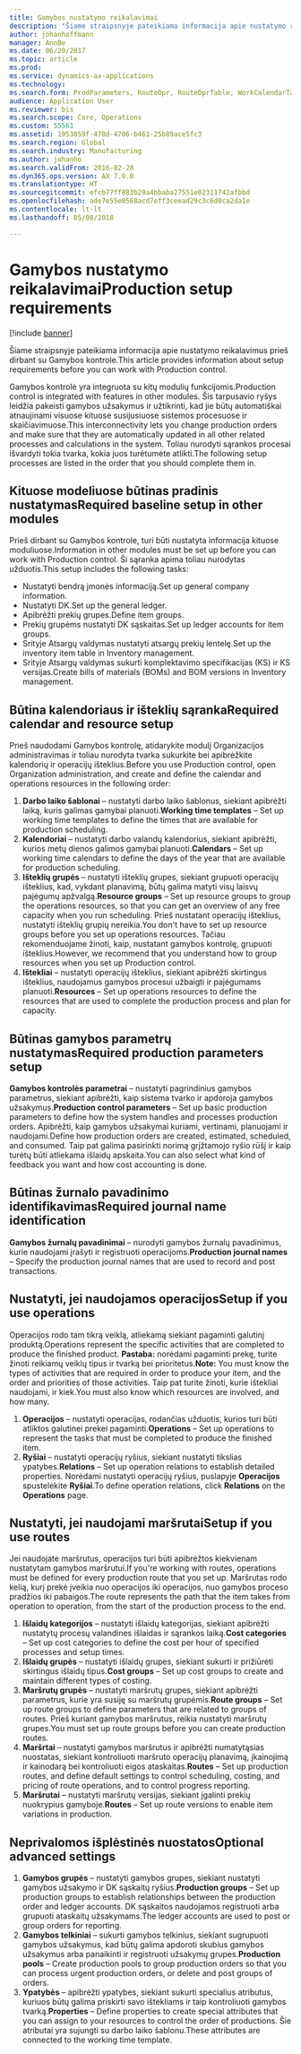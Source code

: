 ```yaml
---
title: Gamybos nustatymo reikalavimai
description: "Šiame straipsnyje pateikiama informacija apie nustatymo reikalavimus prieš dirbant su Gamybos kontrole."
author: johanhoffmann
manager: AnnBe
ms.date: 06/20/2017
ms.topic: article
ms.prod: 
ms.service: dynamics-ax-applications
ms.technology: 
ms.search.form: ProdParameters, RouteOpr, RouteOprTable, WorkCalendarTable, WorkTimeTable, WrkCtrTable
audience: Application User
ms.reviewer: bis
ms.search.scope: Core, Operations
ms.custom: 55561
ms.assetid: 1953059f-478d-4706-b461-25b89ace5fc3
ms.search.region: Global
ms.search.industry: Manufacturing
ms.author: johanho
ms.search.validFrom: 2016-02-28
ms.dyn365.ops.version: AX 7.0.0
ms.translationtype: HT
ms.sourcegitcommit: efcb77ff883b29a4bbaba27551e02311742afbbd
ms.openlocfilehash: ade7e55e0568acd7eff3ceead29c3c6d0ca2da1e
ms.contentlocale: lt-lt
ms.lasthandoff: 05/08/2018

---
```


# <a name="production-setup-requirements"></a><span data-ttu-id="be9d5-103">Gamybos nustatymo reikalavimai</span><span class="sxs-lookup"><span data-stu-id="be9d5-103">Production setup requirements</span></span>

[!include [banner](../includes/banner.md)]

<span data-ttu-id="be9d5-104">Šiame straipsnyje pateikiama informacija apie nustatymo reikalavimus prieš dirbant su Gamybos kontrole.</span><span class="sxs-lookup"><span data-stu-id="be9d5-104">This article provides information about setup requirements before you can work with Production control.</span></span> 

<span data-ttu-id="be9d5-105">Gamybos kontrolė yra integruota su kitų modulių funkcijomis.</span><span class="sxs-lookup"><span data-stu-id="be9d5-105">Production control is integrated with features in other modules.</span></span> <span data-ttu-id="be9d5-106">Šis tarpusavio ryšys leidžia pakeisti gamybos užsakymus ir užtikrinti, kad jie būtų automatiškai atnaujinami visuose kituose susijusiuose sistemos procesuose ir skaičiavimuose.</span><span class="sxs-lookup"><span data-stu-id="be9d5-106">This interconnectivity lets you change production orders and make sure that they are automatically updated in all other related processes and calculations in the system.</span></span> <span data-ttu-id="be9d5-107">Toliau nurodyti sąrankos procesai išvardyti tokia tvarka, kokia juos turėtumėte atlikti.</span><span class="sxs-lookup"><span data-stu-id="be9d5-107">The following setup processes are listed in the order that you should complete them in.</span></span>

## <a name="required-baseline-setup-in-other-modules"></a><span data-ttu-id="be9d5-108">Kituose modeliuose būtinas pradinis nustatymas</span><span class="sxs-lookup"><span data-stu-id="be9d5-108">Required baseline setup in other modules</span></span>
<span data-ttu-id="be9d5-109">Prieš dirbant su Gamybos kontrole, turi būti nustatyta informacija kituose moduliuose.</span><span class="sxs-lookup"><span data-stu-id="be9d5-109">Information in other modules must be set up before you can work with Production control.</span></span> <span data-ttu-id="be9d5-110">Ši sąranka apima toliau nurodytas užduotis.</span><span class="sxs-lookup"><span data-stu-id="be9d5-110">This setup includes the following tasks:</span></span>

-   <span data-ttu-id="be9d5-111">Nustatyti bendrą įmonės informaciją.</span><span class="sxs-lookup"><span data-stu-id="be9d5-111">Set up general company information.</span></span>
-   <span data-ttu-id="be9d5-112">Nustatyti DK.</span><span class="sxs-lookup"><span data-stu-id="be9d5-112">Set up the general ledger.</span></span>
-   <span data-ttu-id="be9d5-113">Apibrėžti prekių grupes.</span><span class="sxs-lookup"><span data-stu-id="be9d5-113">Define item groups.</span></span>
-   <span data-ttu-id="be9d5-114">Prekių grupėms nustatyti DK sąskaitas.</span><span class="sxs-lookup"><span data-stu-id="be9d5-114">Set up ledger accounts for item groups.</span></span>
-   <span data-ttu-id="be9d5-115">Srityje Atsargų valdymas nustatyti atsargų prekių lentelę.</span><span class="sxs-lookup"><span data-stu-id="be9d5-115">Set up the inventory item table in Inventory management.</span></span>
-   <span data-ttu-id="be9d5-116">Srityje Atsargų valdymas sukurti komplektavimo specifikacijas (KS) ir KS versijas.</span><span class="sxs-lookup"><span data-stu-id="be9d5-116">Create bills of materials (BOMs) and BOM versions in Inventory management.</span></span>

## <a name="required-calendar-and-resource-setup"></a><span data-ttu-id="be9d5-117">Būtina kalendoriaus ir išteklių sąranka</span><span class="sxs-lookup"><span data-stu-id="be9d5-117">Required calendar and resource setup</span></span>
<span data-ttu-id="be9d5-118">Prieš naudodami Gamybos kontrolę, atidarykite modulį Organizacijos administravimas ir toliau nurodyta tvarka sukurkite bei apibrėžkite kalendorių ir operacijų išteklius.</span><span class="sxs-lookup"><span data-stu-id="be9d5-118">Before you use Production control, open Organization administration, and create and define the calendar and operations resources in the following order:</span></span>

1.  <span data-ttu-id="be9d5-119">**Darbo laiko šablonai** – nustatyti darbo laiko šablonus, siekiant apibrėžti laiką, kuris galimas gamybai planuoti.</span><span class="sxs-lookup"><span data-stu-id="be9d5-119">**Working time templates** – Set up working time templates to define the times that are available for production scheduling.</span></span>
2.  <span data-ttu-id="be9d5-120">**Kalendoriai** – nustatyti darbo valandų kalendorius, siekiant apibrėžti, kurios metų dienos galimos gamybai planuoti.</span><span class="sxs-lookup"><span data-stu-id="be9d5-120">**Calendars** – Set up working time calendars to define the days of the year that are available for production scheduling.</span></span>
3.  <span data-ttu-id="be9d5-121">**Išteklių grupės** – nustatyti išteklių grupes, siekiant grupuoti operacijų išteklius, kad, vykdant planavimą, būtų galima matyti visų laisvų pajėgumų apžvalgą.</span><span class="sxs-lookup"><span data-stu-id="be9d5-121">**Resource groups** – Set up resource groups to group the operations resources, so that you can get an overview of any free capacity when you run scheduling.</span></span> <span data-ttu-id="be9d5-122">Prieš nustatant operacijų išteklius, nustatyti išteklių grupių nereikia.</span><span class="sxs-lookup"><span data-stu-id="be9d5-122">You don't have to set up resource groups before you set up operations resources.</span></span> <span data-ttu-id="be9d5-123">Tačiau rekomenduojame žinoti, kaip, nustatant gamybos kontrolę, grupuoti išteklius.</span><span class="sxs-lookup"><span data-stu-id="be9d5-123">However, we recommend that you understand how to group resources when you set up Production control.</span></span>
4.  <span data-ttu-id="be9d5-124">**Ištekliai** – nustatyti operacijų išteklius, siekiant apibrėžti skirtingus išteklius, naudojamus gamybos procesui užbaigti ir pajėgumams planuoti.</span><span class="sxs-lookup"><span data-stu-id="be9d5-124">**Resources** – Set up operations resources to define the resources that are used to complete the production process and plan for capacity.</span></span>

## <a name="required-production-parameters-setup"></a><span data-ttu-id="be9d5-125">Būtinas gamybos parametrų nustatymas</span><span class="sxs-lookup"><span data-stu-id="be9d5-125">Required production parameters setup</span></span>
<span data-ttu-id="be9d5-126">**Gamybos kontrolės parametrai** – nustatyti pagrindinius gamybos parametrus, siekiant apibrėžti, kaip sistema tvarko ir apdoroja gamybos užsakymus.</span><span class="sxs-lookup"><span data-stu-id="be9d5-126">**Production control parameters** – Set up basic production parameters to define how the system handles and processes production orders.</span></span> <span data-ttu-id="be9d5-127">Apibrėžti, kaip gamybos užsakymai kuriami, vertinami, planuojami ir naudojami.</span><span class="sxs-lookup"><span data-stu-id="be9d5-127">Define how production orders are created, estimated, scheduled, and consumed.</span></span> <span data-ttu-id="be9d5-128">Taip pat galima pasirinkti norimą grįžtamojo ryšio rūšį ir kaip turėtų būti atliekama išlaidų apskaita.</span><span class="sxs-lookup"><span data-stu-id="be9d5-128">You can also select what kind of feedback you want and how cost accounting is done.</span></span>

## <a name="required-journal-name-identification"></a><span data-ttu-id="be9d5-129">Būtinas žurnalo pavadinimo identifikavimas</span><span class="sxs-lookup"><span data-stu-id="be9d5-129">Required journal name identification</span></span>
<span data-ttu-id="be9d5-130">**Gamybos žurnalų pavadinimai** – nurodyti gamybos žurnalų pavadinimus, kurie naudojami įrašyti ir registruoti operacijoms.</span><span class="sxs-lookup"><span data-stu-id="be9d5-130">**Production journal names** – Specify the production journal names that are used to record and post transactions.</span></span>

## <a name="setup-if-you-use-operations"></a><span data-ttu-id="be9d5-131">Nustatyti, jei naudojamos operacijos</span><span class="sxs-lookup"><span data-stu-id="be9d5-131">Setup if you use operations</span></span>
<span data-ttu-id="be9d5-132">Operacijos rodo tam tikrą veiklą, atliekamą siekiant pagaminti galutinį produktą.</span><span class="sxs-lookup"><span data-stu-id="be9d5-132">Operations represent the specific activities that are completed to produce the finished product.</span></span> <span data-ttu-id="be9d5-133">**Pastaba:** norėdami pagaminti prekę, turite žinoti reikiamų veiklų tipus ir tvarką bei prioritetus.</span><span class="sxs-lookup"><span data-stu-id="be9d5-133">**Note:** You must know the types of activities that are required in order to produce your item, and the order and priorities of those activities.</span></span> <span data-ttu-id="be9d5-134">Taip pat turite žinoti, kurie ištekliai naudojami, ir kiek.</span><span class="sxs-lookup"><span data-stu-id="be9d5-134">You must also know which resources are involved, and how many.</span></span>

1.  <span data-ttu-id="be9d5-135">**Operacijos** – nustatyti operacijas, rodančias užduotis, kurios turi būti atliktos galutinei prekei pagaminti.</span><span class="sxs-lookup"><span data-stu-id="be9d5-135">**Operations** – Set up operations to represent the tasks that must be completed to produce the finished item.</span></span>
2.  <span data-ttu-id="be9d5-136">**Ryšiai** – nustatyti operacijų ryšius, siekiant nustatyti tikslias ypatybes.</span><span class="sxs-lookup"><span data-stu-id="be9d5-136">**Relations** – Set up operation relations to establish detailed properties.</span></span> <span data-ttu-id="be9d5-137">Norėdami nustatyti operacijų ryšius, puslapyje **Operacijos** spustelėkite **Ryšiai**.</span><span class="sxs-lookup"><span data-stu-id="be9d5-137">To define operation relations, click **Relations** on the **Operations** page.</span></span>

## <a name="setup-if-you-use-routes"></a><span data-ttu-id="be9d5-138">Nustatyti, jei naudojami maršrutai</span><span class="sxs-lookup"><span data-stu-id="be9d5-138">Setup if you use routes</span></span>
<span data-ttu-id="be9d5-139">Jei naudojate maršrutus, operacijos turi būti apibrėžtos kiekvienam nustatytam gamybos maršrutui.</span><span class="sxs-lookup"><span data-stu-id="be9d5-139">If you're working with routes, operations must be defined for every production route that you set up.</span></span> <span data-ttu-id="be9d5-140">Maršrutas rodo kelią, kurį prekė įveikia nuo operacijos iki operacijos, nuo gamybos proceso pradžios iki pabaigos.</span><span class="sxs-lookup"><span data-stu-id="be9d5-140">The route represents the path that the item takes from operation to operation, from the start of the production process to the end.</span></span>

1.  <span data-ttu-id="be9d5-141">**Išlaidų kategorijos** – nustatyti išlaidų kategorijas, siekiant apibrėžti nustatytų procesų valandines išlaidas ir sąrankos laiką.</span><span class="sxs-lookup"><span data-stu-id="be9d5-141">**Cost categories** – Set up cost categories to define the cost per hour of specified processes and setup times.</span></span>
2.  <span data-ttu-id="be9d5-142">**Išlaidų grupės** – nustatyti išlaidų grupes, siekiant sukurti ir prižiūrėti skirtingus išlaidų tipus.</span><span class="sxs-lookup"><span data-stu-id="be9d5-142">**Cost groups** – Set up cost groups to create and maintain different types of costing.</span></span>
3.  <span data-ttu-id="be9d5-143">**Maršrutų grupės** – nustatyti maršrutų grupes, siekiant apibrėžti parametrus, kurie yra susiję su maršrutų grupėmis.</span><span class="sxs-lookup"><span data-stu-id="be9d5-143">**Route groups** – Set up route groups to define parameters that are related to groups of routes.</span></span> <span data-ttu-id="be9d5-144">Prieš kuriant gamybos maršrutus, reikia nustatyti maršrutų grupes.</span><span class="sxs-lookup"><span data-stu-id="be9d5-144">You must set up route groups before you can create production routes.</span></span>
4.  <span data-ttu-id="be9d5-145">**Maršrtai** – nustatyti gamybos maršrutus ir apibrėžti numatytąsias nuostatas, siekiant kontroliuoti maršruto operacijų planavimą, įkainojimą ir kainodarą bei kontroliuoti eigos ataskaitas.</span><span class="sxs-lookup"><span data-stu-id="be9d5-145">**Routes** – Set up production routes, and define default settings to control scheduling, costing, and pricing of route operations, and to control progress reporting.</span></span>
5.  <span data-ttu-id="be9d5-146">**Maršrutai** – nustatyti maršrutų versijas, siekiant įgalinti prekių nuokrypius gamyboje.</span><span class="sxs-lookup"><span data-stu-id="be9d5-146">**Routes** – Set up route versions to enable item variations in production.</span></span>

## <a name="optional-advanced-settings"></a><span data-ttu-id="be9d5-147">Neprivalomos išplėstinės nuostatos</span><span class="sxs-lookup"><span data-stu-id="be9d5-147">Optional advanced settings</span></span>
1.  <span data-ttu-id="be9d5-148">**Gamybos grupės** – nustatyti gamybos grupes, siekiant nustatyti gamybos užsakymo ir DK sąskaitų ryšius.</span><span class="sxs-lookup"><span data-stu-id="be9d5-148">**Production groups** – Set up production groups to establish relationships between the production order and ledger accounts.</span></span> <span data-ttu-id="be9d5-149">DK sąskaitos naudojamos registruoti arba grupuoti ataskaitų užsakymams.</span><span class="sxs-lookup"><span data-stu-id="be9d5-149">The ledger accounts are used to post or group orders for reporting.</span></span>
2.  <span data-ttu-id="be9d5-150">**Gamybos telkiniai** – sukurti gamybos telkinius, siekiant sugrupuoti gamybos užsakymus, kad būtų galima apdoroti skubius gamybos užsakymus arba panaikinti ir registruoti užsakymų grupes.</span><span class="sxs-lookup"><span data-stu-id="be9d5-150">**Production pools** – Create production pools to group production orders so that you can process urgent production orders, or delete and post groups of orders.</span></span>
3.  <span data-ttu-id="be9d5-151">**Ypatybės** – apibrėžti ypatybes, siekiant sukurti specialius atributus, kuriuos būtų galima priskirti savo ištekliams ir taip kontroliuoti gamybos tvarką.</span><span class="sxs-lookup"><span data-stu-id="be9d5-151">**Properties** – Define properties to create special attributes that you can assign to your resources to control the order of productions.</span></span> <span data-ttu-id="be9d5-152">Šie atributai yra sujungti su darbo laiko šablonu.</span><span class="sxs-lookup"><span data-stu-id="be9d5-152">These attributes are connected to the working time template.</span></span>





